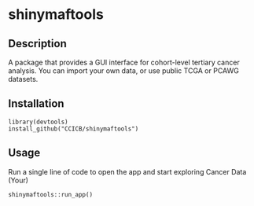 # shinymaftools

## Description
A package that provides a GUI interface for cohort-level tertiary cancer analysis. 
You can import your own data, or use public TCGA or PCAWG datasets. 


## Installation
```
library(devtools)
install_github("CCICB/shinymaftools")
```

## Usage

Run a single line of code to open the app and start exploring Cancer Data (Your)
```
shinymaftools::run_app()
```
